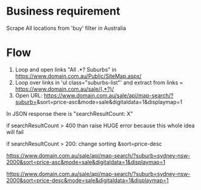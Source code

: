 # Business requirement
Scrape All locations from 'buy' filter in Australia

# Flow

1) Loop and open links "All .*? Suburbs" in https://www.domain.com.au/Public/SiteMap.aspx/ 
2) Loop over links in 'ul class="suburbs-list"' and extract <suburb> from links  =  https://www.domain.com.au/sale/(.*?)/
3) Open URL:
https://www.domain.com.au/sale/api/map-search/?suburb=<suburb>&sort=price-asc&mode=sale&digitaldata=1&displaymap=1


In JSON response there is "searchResultCount: X"

if searchResultCount > 400 
    than raise HUGE error because this whole idea will fail

if searchResultCount > 200:
    change sorting
    &sort=price-desc

https://www.domain.com.au/sale/api/map-search/?suburb=sydney-nsw-2000&sort=price-asc&mode=sale&digitaldata=1&displaymap=1

https://www.domain.com.au/sale/api/map-search/?suburb=sydney-nsw-2000&sort=price-desc&mode=sale&digitaldata=1&displaymap=1
